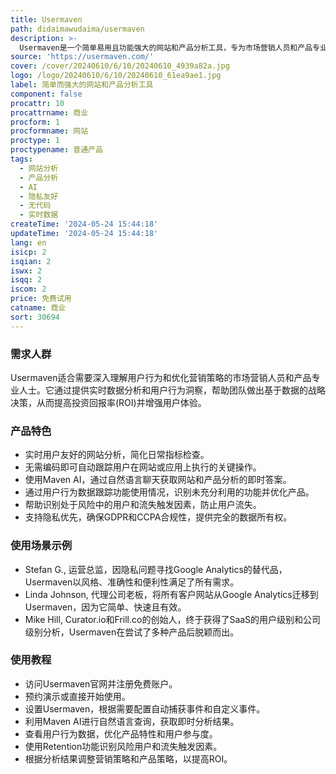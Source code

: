 ```yaml
---
title: Usermaven
path: didaimawudaima/usermaven
description: >-
  Usermaven是一个简单易用且功能强大的网站和产品分析工具，专为市场营销人员和产品专业人士设计。它通过自动捕获所有事件来提供精确的追踪，无需依赖开发人员，从而简化了数据分析过程。Usermaven还提供了隐私友好的解决方案，支持GDPR和CCPA合规性，并且可以无cookie运行，保护用户隐私。
source: 'https://usermaven.com/'
cover: /cover/20240610/6/10/20240610_4939a82a.jpg
logo: /logo/20240610/6/10/20240610_61ea9ae1.jpg
label: 简单而强大的网站和产品分析工具
component: false
procattr: 10
procattrname: 商业
procform: 1
procformname: 网站
proctype: 1
proctypename: 普通产品
tags:
  - 网站分析
  - 产品分析
  - AI
  - 隐私友好
  - 无代码
  - 实时数据
createTime: '2024-05-24 15:44:18'
updateTime: '2024-05-24 15:44:18'
lang: en
isicp: 2
isqian: 2
iswx: 2
isqq: 2
iscom: 2
price: 免费试用
catname: 商业
sort: 30694
---
```




### 需求人群
Usermaven适合需要深入理解用户行为和优化营销策略的市场营销人员和产品专业人士。它通过提供实时数据分析和用户行为洞察，帮助团队做出基于数据的战略决策，从而提高投资回报率(ROI)并增强用户体验。

### 产品特色
* 实时用户友好的网站分析，简化日常指标检查。
* 无需编码即可自动跟踪用户在网站或应用上执行的关键操作。
* 使用Maven AI，通过自然语言聊天获取网站和产品分析的即时答案。
* 通过用户行为数据跟踪功能使用情况，识别未充分利用的功能并优化产品。
* 帮助识别处于风险中的用户和流失触发因素，防止用户流失。
* 支持隐私优先，确保GDPR和CCPA合规性，提供完全的数据所有权。

### 使用场景示例
* Stefan G., 运营总监，因隐私问题寻找Google Analytics的替代品，Usermaven以风格、准确性和便利性满足了所有需求。
* Linda Johnson, 代理公司老板，将所有客户网站从Google Analytics迁移到Usermaven，因为它简单、快速且有效。
* Mike Hill, Curator.io和Frill.co的创始人，终于获得了SaaS的用户级别和公司级别分析，Usermaven在尝试了多种产品后脱颖而出。

### 使用教程
* 访问Usermaven官网并注册免费账户。
* 预约演示或直接开始使用。
* 设置Usermaven，根据需要配置自动捕获事件和自定义事件。
* 利用Maven AI进行自然语言查询，获取即时分析结果。
* 查看用户行为数据，优化产品特性和用户参与度。
* 使用Retention功能识别风险用户和流失触发因素。
* 根据分析结果调整营销策略和产品策略，以提高ROI。

  
